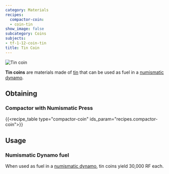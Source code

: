 ```yaml
---
category: Materials
recipes:
  compactor-coin:
  - coin-tin
show_image: false
subcategory: Coins
subjects:
- tf-1-12-coin-tin
title: Tin Coin
---
```


![Tin coin](/images/docs/1.12/thermal-foundation/coin-tin.png)


**Tin coins** are materials made of [tin](../tin-ingot/) that can be used as
fuel in a [numismatic dynamo](../../thermal-expansion/numismatic-dynamo/).


Obtaining
---------

### Compactor with Numismatic Press
{{<recipe_table type="compactor-coin" ids_param="recipes.compactor-coin">}}


Usage
-----

### Numismatic Dynamo fuel
When used as fuel in a [numismatic dynamo](../../thermal-expansion/numismatic-dynamo/), tin coins
yield 30,000 RF each.
